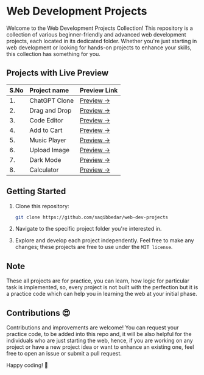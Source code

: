 # Web Development Projects

Welcome to the Web Development Projects Collection! This repository is a collection of various beginner-friendly and advanced web development projects, each located in its dedicated folder. Whether you're just starting in web development or looking for hands-on projects to enhance your skills, this collection has something for you.

## Projects with Live Preview

| S.No | Project name | Preview Link |
|:-- | :-- | :-- |
| 1. | ChatGPT Clone | [Preview →](https://saqibbedar.github.io/web-dev-projects/ChatGPT-Clone/index.html) |
| 2. | Drag and Drop | [Preview →](https://saqibbedar.github.io/web-dev-projects/drag-and-drop/index.html) |
| 3. | Code Editor | [Preview →](https://saqibbedar.github.io/web-dev-projects/code-editor/index.html) |
| 4. | Add to Cart  | [Preview →](https://saqibbedar.github.io/web-dev-projects/Add-to-cart/index.html) |
| 5. | Music Player | [Preview →](https://saqibbedar.github.io/web-dev-projects/music-player/index.html) |
| 6. | Upload Image | [Preview →](https://saqibbedar.github.io/web-dev-projects/upload-img/index.html) |
| 7. | Dark Mode | [Preview →](https://saqibbedar.github.io/web-dev-projects/DarkMode/index.html) |
| 8. | Calculator | [Preview →](https://saqibbedar.github.io/web-dev-projects/Calculator/index.html) |

## Getting Started

1. Clone this repository:

    ```bash
    git clone https://github.com/saqibbedar/web-dev-projects
    ```

2. Navigate to the specific project folder you're interested in.

3. Explore and develop each project independently. Feel free to make any changes; these projects are free to use under the `MIT license`.

## Note

These all projects are for practice, you can learn, how logic for particular task is implemented, so, every project is not built with the perfection but it is a practice code which can help you in learning the web at your initial phase.

## Contributions 😍

Contributions and improvements are welcome! You can request your practice code, to be added into this repo and, it will be also helpful for the individuals who are just starting the web, hence, if you are working on any project or have a new project idea or want to enhance an existing one, feel free to open an issue or submit a pull request.

Happy coding! 🚀
